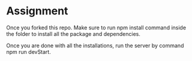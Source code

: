 # Assignment

Once you forked this repo. Make sure to run npm install command inside the folder to install all the package and dependencies.

Once you are done with all the installations, run the server by command npm run devStart.
